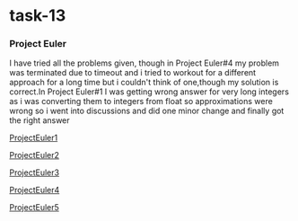 # task-13 #
### Project Euler ###
I have tried all the problems given, though in Project Euler#4 my problem was terminated due to timeout and i tried to workout for a different approach for a long time but i couldn't think of one,though my solution is correct.In Project Euler#1
I was getting wrong answer for very long integers as i was converting them to integers from float so approximations were wrong so i went into discussions and did one minor change and finally got the right answer

[ProjectEuler1](https://www.hackerrank.com/contests/projecteuler/challenges/euler001)

[ProjectEuler2](https://www.hackerrank.com/contests/projecteuler/challenges/euler002)

[ProjectEuler3](https://www.hackerrank.com/contests/projecteuler/challenges/euler003)

[ProjectEuler4](https://www.hackerrank.com/contests/projecteuler/challenges/euler004)

[ProjectEuler5](https://www.hackerrank.com/contests/projecteuler/challenges/euler005)
